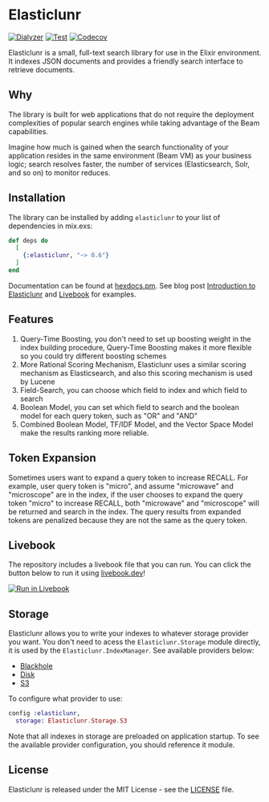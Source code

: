 # Elasticlunr

[![Dialyzer](https://github.com/heywhy/ex_elasticlunr/actions/workflows/dialyzer.yml/badge.svg?branch=master)](https://github.com/heywhy/ex_elasticlunr/actions) [![Test](https://github.com/heywhy/ex_elasticlunr/actions/workflows/test.yml/badge.svg?branch=master)](https://github.com/heywhy/ex_elasticlunr/actions) [![Codecov](https://codecov.io/gh/heywhy/ex_elasticlunr/branch/master/graph/badge.svg?token=ZDA9GUTAFJ)](https://codecov.io/gh/heywhy/ex_elasticlunr)

Elasticlunr is a small, full-text search library for use in the Elixir environment. It indexes JSON documents and provides a friendly search interface to retrieve documents.

## Why

The library is built for web applications that do not require the deployment complexities of popular search engines while taking advantage of the Beam capabilities.

Imagine how much is gained when the search functionality of your application resides in the same environment (Beam VM) as your business logic; search resolves faster, the number of services (Elasticsearch, Solr, and so on) to monitor reduces.

## Installation

The library can be installed by adding `elasticlunr` to your list of dependencies in mix.exs:

```elixir
def deps do
  [
    {:elasticlunr, "~> 0.6"}
  ]
end
```

Documentation can be found at [hexdocs.pm](https://hexdocs.pm/elasticlunr). See blog post [Introduction to Elasticlunr](https://atandarash.me/blog/introduction-to-elasticlunr) and [Livebook](#livebook) for examples.

## Features

1. Query-Time Boosting, you don't need to set up boosting weight in the index building procedure, Query-Time Boosting makes it more flexible so you could try different boosting schemes
2. More Rational Scoring Mechanism, Elasticlunr uses a similar scoring mechanism as Elasticsearch, and also this scoring mechanism is used by Lucene
3. Field-Search, you can choose which field to index and which field to search
4. Boolean Model, you can set which field to search and the boolean model for each query token, such as "OR" and "AND"
5. Combined Boolean Model, TF/IDF Model, and the Vector Space Model make the results ranking more reliable.

## Token Expansion

Sometimes users want to expand a query token to increase RECALL. For example, user query token is "micro", and assume "microwave" and "microscope" are in the index, if the user chooses to expand the query token "micro" to increase RECALL, both "microwave" and "microscope" will be returned and search in the index. The query results from expanded tokens are penalized because they are not the same as the query token.

## Livebook

The repository includes a livebook file that you can run. You can click the button below to run it using [livebook.dev](https://livebook.dev)!

[![Run in Livebook](https://livebook.dev/badge/v1/blue.svg)](https://livebook.dev/run?url=https%3A%2F%2Fgithub.com%2Fheywhy%2Fex_elasticlunr%2Fblob%2Fmaster%2Fdocs.livemd)

## Storage

Elasticlunr allows you to write your indexes to whatever storage provider you want. You don't need to acess the `Elasticlunr.Storage` module directly, it is used by the `Elasticlunr.IndexManager`. See available providers below:

* [Blackhole](https://github.com/heywhy/ex_elasticlunr/blob/master/lib/elasticlunr/storage/blackhole.ex)
* [Disk](https://github.com/heywhy/ex_elasticlunr/blob/master/lib/elasticlunr/storage/disk.ex)
* [S3](https://github.com/heywhy/ex_elasticlunr_s3)

To configure what provider to use:

```elixir
config :elasticlunr,
  storage: Elasticlunr.Storage.S3
```

Note that all indexes in storage are preloaded on application startup. To see the available provider configuration, you should reference it module.

## License

Elasticlunr is released under the MIT License - see the [LICENSE](https://github.com/heywhy/ex_elasticlunr/blob/master/LICENSE) file.